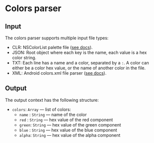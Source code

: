 # Colors parser

## Input

The colors parser supports multiple input file types:

 - CLR: NSColor​List palette file ([see docs](https://developer.apple.com/reference/appkit/nscolorlist)).
 - JSON: Root object where each key is the name, each value is a hex color string.
 - TXT: Each line has a name and a color, separated by a `:`. A color can either be a color hex value, or the name of another color in the file.
 - XML: Android colors.xml file parser ([see docs](https://developer.android.com/guide/topics/resources/more-resources.html#Color)).

## Output

The output context has the following structure:

 - `colors`: `Array` — list of colors:
    - `name` : `String` — name of the color
    - `red`  : `String` — hex value of the red component
    - `green`: `String` — hex value of the green component
    - `blue` : `String` — hex value of the blue component
    - `alpha`: `String` — hex value of the alpha component
